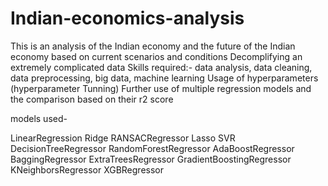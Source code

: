 # Indian-economics-analysis
This is an analysis of the Indian economy and the future of the Indian economy based on current scenarios and conditions
Decomplifying an extremely complicated data
Skills required:- data analysis, data cleaning, data preprocessing, big data, machine learning
Usage of hyperparameters (hyperparameter Tunning)
Further use of multiple regression models and the comparison based on their r2 score

models used-

LinearRegression
Ridge
RANSACRegressor
Lasso
SVR
DecisionTreeRegressor
RandomForestRegressor
AdaBoostRegressor
BaggingRegressor
ExtraTreesRegressor
GradientBoostingRegressor
KNeighborsRegressor
XGBRegressor


